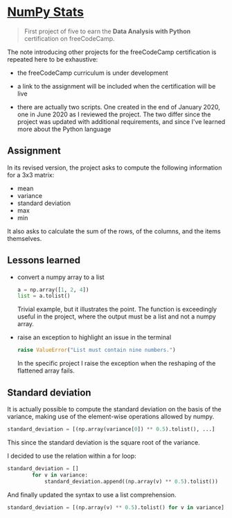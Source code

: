 # [NumPy Stats](https://repl.it/@borntofrappe/fcc-mean-var-std)

> First project of five to earn the **Data Analysis with Python** certification on freeCodeCamp.

The note introducing other projects for the freeCodeCamp certification is repeated here to be exhaustive:

- the freeCodeCamp curriculum is under development

- a link to the assignment will be included when the certification will be live

- there are actually two scripts. One created in the end of January 2020, one in June 2020 as I reviewed the project. The two differ since the project was updated with additional requirements, and since I've learned more about the Python language

## Assignment

In its revised version, the project asks to compute the following information for a 3x3 matrix:

- mean
- variance
- standard deviation
- max
- min

It also asks to calculate the sum of the rows, of the columns, and the items themselves.

## Lessons learned

- convert a numpy array to a list

  ```py
  a = np.array([1, 2, 4])
  list = a.tolist()
  ```

  Trivial example, but it illustrates the point. The function is exceedingly useful in the project, where the output must be a list and not a numpy array.

- raise an exception to highlight an issue in the terminal

  ```py
  raise ValueError("List must contain nine numbers.")
  ```

  In the specific project I raise the exception when the reshaping of the flattened array fails.

## Standard deviation

It is actually possible to compute the standard deviation on the basis of the variance, making use of the element-wise operations allowed by numpy.

```py
standard_deviation = [(np.array(variance[0]) ** 0.5).tolist(), ...]
```

This since the standard deviation is the square root of the variance.

I decided to use the relation within a for loop:

```py
standard_deviation = []
        for v in variance:
            standard_deviation.append((np.array(v) ** 0.5).tolist())
```

And finally updated the syntax to use a list comprehension.

```py
standard_deviation = [(np.array(v) ** 0.5).tolist() for v in variance]
```
